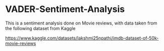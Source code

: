 # VADER-Sentiment-Analysis

This is a sentiment analysis done on Movie reviews, with data taken from the following dataset from Kaggle

https://www.kaggle.com/datasets/lakshmi25npathi/imdb-dataset-of-50k-movie-reviews
